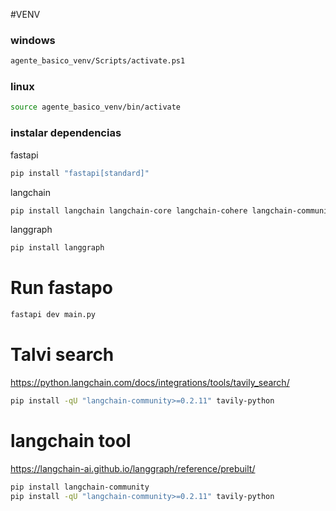 #VENV

### windows
```bash
agente_basico_venv/Scripts/activate.ps1
```

### linux
```bash
source agente_basico_venv/bin/activate
```
### instalar dependencias
fastapi
```bash
pip install "fastapi[standard]"
```
langchain
```bash
pip install langchain langchain-core langchain-cohere langchain-community langchain-experimental
```

langgraph
```bash
pip install langgraph
```

# Run fastapo
```bash
fastapi dev main.py
```

# Talvi search
https://python.langchain.com/docs/integrations/tools/tavily_search/
```bash
pip install -qU "langchain-community>=0.2.11" tavily-python
```

# langchain tool
https://langchain-ai.github.io/langgraph/reference/prebuilt/
```bash
pip install langchain-community
pip install -qU "langchain-community>=0.2.11" tavily-python
```